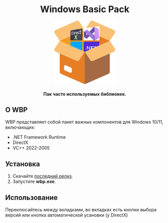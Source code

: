 <div align="center">
  <h1>Windows Basic Pack</h1>
  <img height="200px" src="https://github.com/ahakahacker/windows-basic-pack/blob/main/box.png">
  <h4>Пак часто используемых библиокек.</h4>
</div>

## О WBP

WBP представляет собой пакет важных компонентов для Windows 10/11, включающих:

- .NET Framework Runtime
- DirectX
- VC++ 2022-2005

## Установка

1. Скачайте [последний релиз](https://github.com/ahakahacker/windows-basic-pack/releases/latest).
2. Запустите **wbp.exe**.

## Использование

Переклюсайтесь между вкладками, во вкладках есть кнопки выбора версий или кнопка автоматической усановки (у DirectX)
